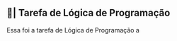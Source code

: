 ## 📑| Tarefa de Lógica de Programação

  Essa foi a tarefa de Lógica de Programação a 
















